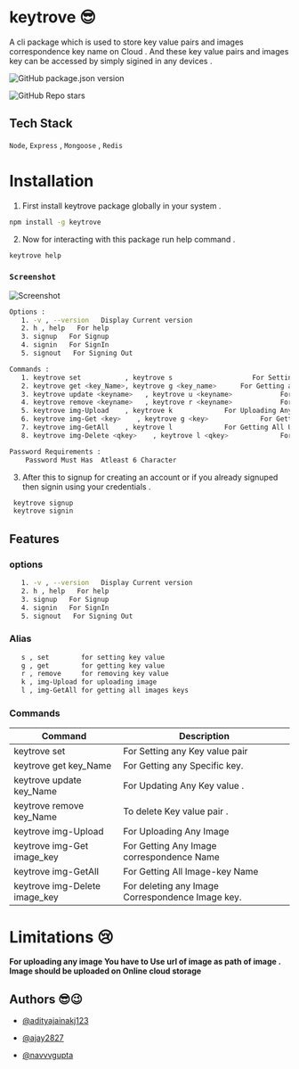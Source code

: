 
# keytrove 😎

A cli package which is used to store key value pairs and images correspondence key name on Cloud . And these key value pairs and images key can be accessed by simply sigined in any devices .

![GitHub package.json version](https://img.shields.io/github/package-json/v/theninza/imcrypt?style=for-the-badge)

![GitHub Repo stars](https://img.shields.io/github/stars/theninza/imcrypt?logo=github&style=for-the-badge)






## Tech Stack

`Node`, `Express` , `Mongoose` , `Redis`


# Installation

1. First install keytrove package globally in your system .
```bash
npm install -g keytrove
```
2. Now for interacting with this package run help command .
```bash
keytrove help
```

### `Screenshot`

![Screenshot](https://drive.google.com/file/d/1FSrxcbqTko6M8dUsvnzrUYyHfHUZWUgg/view?usp=share_link)

```sh
Options :
   1. -v , --version   Display Current version
   2. h , help   For help
   3. signup   For Signup
   4. signin   For SignIn
   5. signout   For Signing Out

Commands :
   1. keytrove set           , keytrove s                    For Setting any Key
   2. keytrove get <key_Name>, keytrove g <key_name>      For Getting any Specific key
   3. keytrove update <keyname>   , keytrove u <keyname>            For Updating Any Key
   4. keytrove remove <keyname>   , keytrove r <keyname>            For Removing Any Key
   5. keytrove img-Upload    , keytrove k             For Uploading Any Image
   6. keytrove img-Get <key>    , keytrove g <key>             For Getting Any Image correspondence Name
   7. keytrove img-GetAll    , keytrove l             For Getting All Uploaded Images
   8. keytrove img-Delete <qkey>    , keytrove l <qkey>             For deleting any Image Correspondence  Image name

Password Requirements :
    Password Must Has  Atleast 6 Character
```

3. After this to signup for creating an account or if you already signuped then signin using your credentials . 
```bash
 keytrove signup
 keytrove signin
```


## Features

### options
```bash
   1. -v , --version   Display Current version
   2. h , help   For help
   3. signup   For Signup
   4. signin   For SignIn
   5. signout   For Signing Out
```

### Alias
```bash
   s , set        for setting key value 
   g , get        for getting key value
   r , remove     for removing key value 
   k , img-Upload for uploading image 
   l , img-GetAll for getting all images keys 
```

### Commands


| Command   | Description |
| ------ | ----------- |
| keytrove set   | For Setting any Key value pair |
| keytrove get key_Name | For Getting any Specific key. |
| keytrove update key_Name    |  For Updating Any Key value . |
| keytrove remove key_Name   |  To delete Key value pair .|
| keytrove img-Upload | For Uploading Any Image |
| keytrove img-Get image_key  |  For Getting Any Image correspondence Name |
| keytrove img-GetAll   | For Getting All Image-key Name |
| keytrove img-Delete image_key | For deleting any Image Correspondence  Image key. |





# Limitations  😢

**For uploading any image You have to Use url of image as path of image . Image should be uploaded on Online cloud storage**
## Authors   😎😉

- [@adityajainakj123](https://github.com/adityajainakj123)   


- [@ajay2827](https://github.com/ajay2827)
- [@navvvgupta](https://github.com/navvvgupta)






